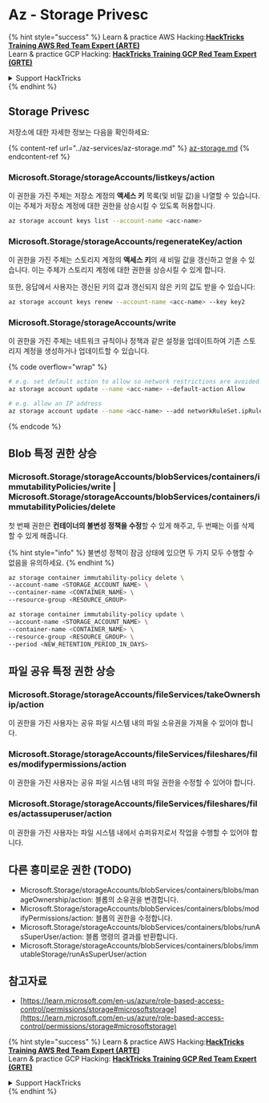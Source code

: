 # Az - Storage Privesc

{% hint style="success" %}
Learn & practice AWS Hacking:<img src="../../../.gitbook/assets/image (1) (1) (1).png" alt="" data-size="line">[**HackTricks Training AWS Red Team Expert (ARTE)**](https://training.hacktricks.xyz/courses/arte)<img src="../../../.gitbook/assets/image (1) (1) (1).png" alt="" data-size="line">\
Learn & practice GCP Hacking: <img src="../../../.gitbook/assets/image (2).png" alt="" data-size="line">[**HackTricks Training GCP Red Team Expert (GRTE)**<img src="../../../.gitbook/assets/image (2).png" alt="" data-size="line">](https://training.hacktricks.xyz/courses/grte)

<details>

<summary>Support HackTricks</summary>

* Check the [**subscription plans**](https://github.com/sponsors/carlospolop)!
* **Join the** 💬 [**Discord group**](https://discord.gg/hRep4RUj7f) or the [**telegram group**](https://t.me/peass) or **follow** us on **Twitter** 🐦 [**@hacktricks\_live**](https://twitter.com/hacktricks_live)**.**
* **Share hacking tricks by submitting PRs to the** [**HackTricks**](https://github.com/carlospolop/hacktricks) and [**HackTricks Cloud**](https://github.com/carlospolop/hacktricks-cloud) github repos.

</details>
{% endhint %}

## Storage Privesc

저장소에 대한 자세한 정보는 다음을 확인하세요:

{% content-ref url="../az-services/az-storage.md" %}
[az-storage.md](../az-services/az-storage.md)
{% endcontent-ref %}

### Microsoft.Storage/storageAccounts/listkeys/action

이 권한을 가진 주체는 저장소 계정의 **액세스 키** 목록(및 비밀 값)을 나열할 수 있습니다. 이는 주체가 저장소 계정에 대한 권한을 상승시킬 수 있도록 허용합니다.
```bash
az storage account keys list --account-name <acc-name>
```
### Microsoft.Storage/storageAccounts/regenerateKey/action

이 권한을 가진 주체는 스토리지 계정의 **액세스 키**의 새 비밀 값을 갱신하고 얻을 수 있습니다. 이는 주체가 스토리지 계정에 대한 권한을 상승시킬 수 있게 합니다.

또한, 응답에서 사용자는 갱신된 키의 값과 갱신되지 않은 키의 값도 받을 수 있습니다:
```bash
az storage account keys renew --account-name <acc-name> --key key2
```
### Microsoft.Storage/storageAccounts/write

이 권한을 가진 주체는 네트워크 규칙이나 정책과 같은 설정을 업데이트하여 기존 스토리지 계정을 생성하거나 업데이트할 수 있습니다.

{% code overflow="wrap" %}
```bash
# e.g. set default action to allow so network restrictions are avoided
az storage account update --name <acc-name> --default-action Allow

# e.g. allow an IP address
az storage account update --name <acc-name> --add networkRuleSet.ipRules value=<ip-address>
```
{% endcode %}

## Blob 특정 권한 상승

### Microsoft.Storage/storageAccounts/blobServices/containers/immutabilityPolicies/write | Microsoft.Storage/storageAccounts/blobServices/containers/immutabilityPolicies/delete

첫 번째 권한은 **컨테이너의 불변성 정책을 수정**할 수 있게 해주고, 두 번째는 이를 삭제할 수 있게 해줍니다.

{% hint style="info" %}
불변성 정책이 잠금 상태에 있으면 두 가지 모두 수행할 수 없음을 유의하세요.
{% endhint %}
```bash
az storage container immutability-policy delete \
--account-name <STORAGE_ACCOUNT_NAME> \
--container-name <CONTAINER_NAME> \
--resource-group <RESOURCE_GROUP>

az storage container immutability-policy update \
--account-name <STORAGE_ACCOUNT_NAME> \
--container-name <CONTAINER_NAME> \
--resource-group <RESOURCE_GROUP> \
--period <NEW_RETENTION_PERIOD_IN_DAYS>
```
## 파일 공유 특정 권한 상승

### Microsoft.Storage/storageAccounts/fileServices/takeOwnership/action

이 권한을 가진 사용자는 공유 파일 시스템 내의 파일 소유권을 가져올 수 있어야 합니다.

### Microsoft.Storage/storageAccounts/fileServices/fileshares/files/modifypermissions/action

이 권한을 가진 사용자는 공유 파일 시스템 내의 파일 권한을 수정할 수 있어야 합니다.

### Microsoft.Storage/storageAccounts/fileServices/fileshares/files/actassuperuser/action

이 권한을 가진 사용자는 파일 시스템 내에서 슈퍼유저로서 작업을 수행할 수 있어야 합니다.

## 다른 흥미로운 권한 (TODO)

* Microsoft.Storage/storageAccounts/blobServices/containers/blobs/manageOwnership/action: 블롭의 소유권을 변경합니다.
* Microsoft.Storage/storageAccounts/blobServices/containers/blobs/modifyPermissions/action: 블롭의 권한을 수정합니다.
* Microsoft.Storage/storageAccounts/blobServices/containers/blobs/runAsSuperUser/action: 블롭 명령의 결과를 반환합니다.
* Microsoft.Storage/storageAccounts/blobServices/containers/blobs/immutableStorage/runAsSuperUser/action

## 참고자료

* [https://learn.microsoft.com/en-us/azure/role-based-access-control/permissions/storage#microsoftstorage](https://learn.microsoft.com/en-us/azure/role-based-access-control/permissions/storage#microsoftstorage)

{% hint style="success" %}
Learn & practice AWS Hacking:<img src="../../../.gitbook/assets/image (1) (1) (1).png" alt="" data-size="line">[**HackTricks Training AWS Red Team Expert (ARTE)**](https://training.hacktricks.xyz/courses/arte)<img src="../../../.gitbook/assets/image (1) (1) (1).png" alt="" data-size="line">\
Learn & practice GCP Hacking: <img src="../../../.gitbook/assets/image (2).png" alt="" data-size="line">[**HackTricks Training GCP Red Team Expert (GRTE)**<img src="../../../.gitbook/assets/image (2).png" alt="" data-size="line">](https://training.hacktricks.xyz/courses/grte)

<details>

<summary>Support HackTricks</summary>

* Check the [**subscription plans**](https://github.com/sponsors/carlospolop)!
* **Join the** 💬 [**Discord group**](https://discord.gg/hRep4RUj7f) or the [**telegram group**](https://t.me/peass) or **follow** us on **Twitter** 🐦 [**@hacktricks\_live**](https://twitter.com/hacktricks_live)**.**
* **Share hacking tricks by submitting PRs to the** [**HackTricks**](https://github.com/carlospolop/hacktricks) and [**HackTricks Cloud**](https://github.com/carlospolop/hacktricks-cloud) github repos.

</details>
{% endhint %}

